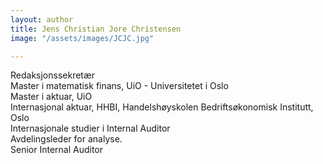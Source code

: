 ```yaml
---
layout: author
title: Jens Christian Jore Christensen
image: "/assets/images/JCJC.jpg"

---
```

Redaksjonssekretær  
Master i matematisk finans, UiO - Universitetet i Oslo  
Master i aktuar, UiO  
Internasjonal aktuar, HHBI, Handelshøyskolen Bedriftsøkonomisk Institutt, Oslo  
Internasjonale studier i Internal Auditor  
Avdelingsleder for analyse.  
Senior Internal Auditor
